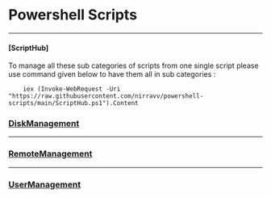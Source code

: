 # Powershell Scripts
---

#### [ScriptHub]

To manage all these sub categories of scripts from one single script please use command given below to have them all in sub categories :

        iex (Invoke-WebRequest -Uri "https://raw.githubusercontent.com/nirravv/powershell-scripts/main/ScriptHub.ps1").Content


### [DiskManagement](DiskManagement/README.md)

---
### [RemoteManagement](RemoteManagement/README.md)

---
### [UserManagement](UserManagement/README.md)
